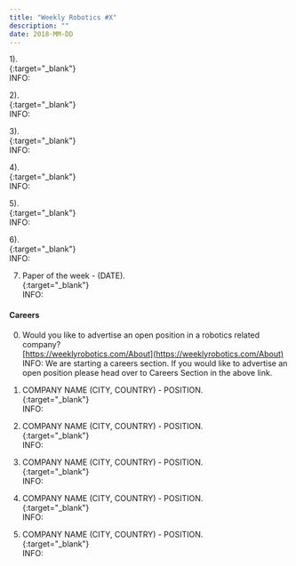 ```yaml
---
title: "Weekly Robotics #X"
description: ""
date: 2018-MM-DD
---
```


1).
<br>[](){:target="_blank"}<br>
INFO:

2).
<br>[](){:target="_blank"}<br>
INFO:

3).
<br>[](){:target="_blank"}<br>
INFO:

4).
<br>[](){:target="_blank"}<br>
INFO:

5).
<br>[](){:target="_blank"}<br>
INFO:

6).
<br>[](){:target="_blank"}<br>
INFO:

7) Paper of the week - (DATE).
<br>[](){:target="_blank"}<br>
INFO:


#### Careers

0) Would you like to advertise an open position in a robotics related company?
<br>[https://weeklyrobotics.com/About](https://weeklyrobotics.com/About)<br>
INFO: We are starting a careers section. If you would like to advertise an open position please head over to Careers Section in the above link.

1) COMPANY NAME (CITY, COUNTRY) - POSITION.
<br>[](){:target="_blank"}<br>
INFO:

2) COMPANY NAME (CITY, COUNTRY) - POSITION.
<br>[](){:target="_blank"}<br>
INFO:

3) COMPANY NAME (CITY, COUNTRY) - POSITION.
<br>[](){:target="_blank"}<br>
INFO:

4) COMPANY NAME (CITY, COUNTRY) - POSITION.
<br>[](){:target="_blank"}<br>
INFO:

5) COMPANY NAME (CITY, COUNTRY) - POSITION.
<br>[](){:target="_blank"}<br>
INFO:

